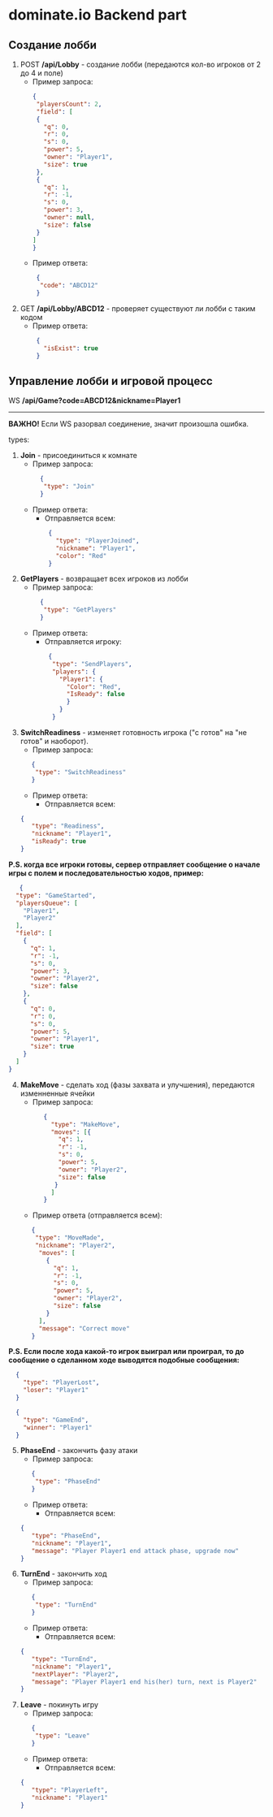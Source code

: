 ﻿# dominate.io Backend part #

## Создание лобби ##

1. POST **/api/Lobby** - создание лобби (передаются кол-во игроков от 2 до 4 и поле)
    - Пример запроса:
      ```json
      {
       "playersCount": 2,
       "field": [
       {
         "q": 0,
         "r": 0,
         "s": 0,
         "power": 5,
         "owner": "Player1",
         "size": true
       },
       {
         "q": 1,
         "r": -1,
         "s": 0,
         "power": 3,
         "owner": null,
         "size": false
       }
      ]
      }
      ```
    - Пример ответа:
      ```json
       {
        "code": "ABCD12"
       }
       ```
2. GET **/api/Lobby/ABCD12** - проверяет существуют ли лобби с таким кодом
    - Пример ответа:
      ```json
       {
         "isExist": true
       }
       ```

## Управление лобби и игровой процесс ##

WS **/api/Game?code=ABCD12&nickname=Player1**

---
**ВАЖНО!** Если WS разорвал соединение, значит произошла ошибка.

types:

1. **Join** - присоединиться к комнате
    - Пример запроса:
       ```json
         {
          "type": "Join"
         }
       ```
    - Пример ответа:
        - Отправляется всем:
           ```json
            {
              "type": "PlayerJoined",
              "nickname": "Player1",
              "color": "Red"
            }
          ```
2. **GetPlayers** - возвращает всех игроков из лобби
    - Пример запроса:
        ```json
          {
           "type": "GetPlayers"
          }
        ```
    - Пример ответа:
        - Отправляется игроку:
            ```json
             {
              "type": "SendPlayers",
              "players": {
                "Player1": {
                  "Color": "Red",
                  "IsReady": false
                  }
                }
              }
            ```
3. **SwitchReadiness** - изменяет готовность игрока ("с готов" на "не готов" и наоборот).
    - Пример запроса:
   ```json
      {
       "type": "SwitchReadiness"
      }
   ```
    - Пример ответа:
        - Отправляется всем:
   ```json
   {
      "type": "Readiness",
      "nickname": "Player1",
      "isReady": true
   }
   ```

**P.S. когда все игроки готовы, сервер отправляет сообщение о начале игры с полем и последовательностью ходов, пример:**

```json
   {
  "type": "GameStarted",
  "playersQueue": [
    "Player1",
    "Player2"
  ],
  "field": [
    {
      "q": 1,
      "r": -1,
      "s": 0,
      "power": 3,
      "owner": "Player2",
      "size": false
    },
    {
      "q": 0,
      "r": 0,
      "s": 0,
      "power": 5,
      "owner": "Player1",
      "size": true
    }
  ]
}
```

4. **MakeMove** - сделать ход (фазы захвата и улучшения), передаются изменненные ячейки
    - Пример запроса:
      ```json
         {
           "type": "MakeMove",
           "moves": [{
             "q": 1,
             "r": -1,
             "s": 0,
             "power": 5,
             "owner": "Player2",
             "size": false
            }
           ]
         }
       ```
    - Пример ответа (отправляется всем):
   ```json
      {
       "type": "MoveMade",
       "nickname": "Player2",
        "moves": [
          {
            "q": 1,
            "r": -1,
            "s": 0,
            "power": 5,
            "owner": "Player2",
            "size": false
          }
        ],
        "message": "Correct move"
      }
   ```
**P.S. Если после хода какой-то игрок выиграл или проиграл, то до сообщение о сделанном ходе выводятся подобные сообщения:**
```json
  {
    "type": "PlayerLost",
    "loser": "Player1"
  }
```
```json
  {
    "type": "GameEnd",
    "winner": "Player1"
  }
```
5. **PhaseEnd** - закончить фазу атаки
   - Пример запроса:
   ```json
      {
       "type": "PhaseEnd"
      }
   ```
   - Пример ответа:
      - Отправляется всем:
   ```json
   {
      "type": "PhaseEnd",
      "nickname": "Player1",
      "message": "Player Player1 end attack phase, upgrade now"
   }
   ```
6. **TurnEnd** - закончить ход
   - Пример запроса:
   ```json
      {
       "type": "TurnEnd"
      }
   ```
   - Пример ответа:
      - Отправляется всем:
   ```json
   {
      "type": "TurnEnd",
      "nickname": "Player1",
      "nextPlayer": "Player2",
      "message": "Player Player1 end his(her) turn, next is Player2"
   }
   ```
7. **Leave** - покинуть игру
   - Пример запроса:
   ```json
      {
       "type": "Leave"
      }
   ```
   - Пример ответа:
      - Отправляется всем:
   ```json
   {
      "type": "PlayerLeft",
      "nickname": "Player1"
   }
   ```